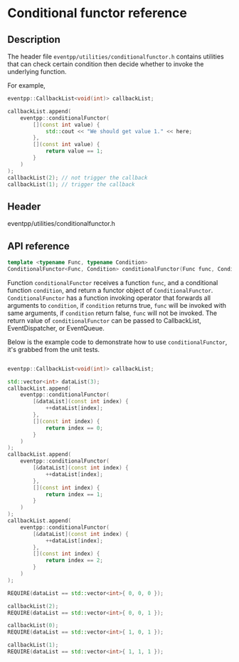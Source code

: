 # Conditional functor reference

## Description

The header file `eventpp/utilities/conditionalfunctor.h` contains utilities that can check certain condition then decide whether to invoke the underlying function.  

For example,  

```c++
eventpp::CallbackList<void(int)> callbackList;

callbackList.append(
    eventpp::conditionalFunctor(
        [](const int value) {
            std::cout << "We should get value 1." << here;
        },
        [](const int value) {
            return value == 1;
        }
    )
);
callbackList(2); // not trigger the callback
callbackList(1); // trigger the callback
```

## Header

eventpp/utilities/conditionalfunctor.h

## API reference

```c++
template <typename Func, typename Condition>
ConditionalFunctor<Func, Condition> conditionalFunctor(Func func, Condition condition);
```

Function `conditionalFunctor` receives a function `func`, and a conditional function `condition`, and return a functor object of `ConditionalFunctor`. `ConditionalFunctor` has a function invoking operator that forwards all arguments to `condition`, if `condition` returns true, `func` will be invoked with same arguments, if `condition` return false, `func` will not be invoked. The return value of `conditionalFunctor` can be passed to CallbackList, EventDispatcher, or EventQueue.  

Below is the example code to demonstrate how to use `conditionalFunctor`, it's grabbed from the unit tests.  

```c++

eventpp::CallbackList<void(int)> callbackList;

std::vector<int> dataList(3);
callbackList.append(
    eventpp::conditionalFunctor(
        [&dataList](const int index) {
            ++dataList[index];
        },
        [](const int index) {
            return index == 0;
        }
    )
);
callbackList.append(
    eventpp::conditionalFunctor(
        [&dataList](const int index) {
            ++dataList[index];
        },
        [](const int index) {
            return index == 1;
        }
    )
);
callbackList.append(
    eventpp::conditionalFunctor(
        [&dataList](const int index) {
            ++dataList[index];
        },
        [](const int index) {
            return index == 2;
        }
    )
);

REQUIRE(dataList == std::vector<int>{ 0, 0, 0 });

callbackList(2);
REQUIRE(dataList == std::vector<int>{ 0, 0, 1 });

callbackList(0);
REQUIRE(dataList == std::vector<int>{ 1, 0, 1 });

callbackList(1);
REQUIRE(dataList == std::vector<int>{ 1, 1, 1 });

```
